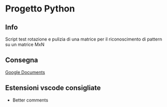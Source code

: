 # Progetto Python

## Info

Script test rotazione e pulizia di una matrice per il riconoscimento di pattern su un matrice MxN

## Consegna

[Google Documents](https://docs.google.com/document/d/1wGHN8V4cFmH18pcsGDAUHsY5DrgffHpR/edit)

## Estensioni vscode consigliate

- Better comments
